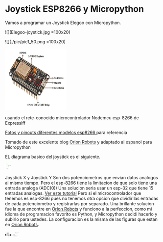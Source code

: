 # Joystick ESP8266 y Micropython 
Vamos a programar un Joystick Elegoo con Micropython.

![](Elegoo-joystick.jpg =100x20)

![](./pic/pic1_50.png =100x20)


<img src='/NodeMCU-Microncontroller.ppm/' width=200 height=200 />

usando el rete-conocido microcontrolador Nodemcu esp-8266 de Expressiff

<a href=https://randomnerdtutorials.com/esp8266-pinout-reference-gpios/>Fotos y pinouts diferentes modelos esp8266 </a> para referencia

Tomado de este excelente blog <a href=https://orionrobots.co.uk/2017/05/28/joystick-attached-to-esp8266.html> Orion Robots</a> y adaptado al espanol para Micropython

EL diagrama basico del joystick es el siguiente.

<img src='/joystick-innards.png/' style='width:20px;height:20px;'/>

Joystick X y Joystick Y Son dos potenciometros que envian datos analogos al mismo tiempo.
Pero el esp-8266 tiene la limitacion de que solo tiene una entrada analoga (ADC(0))
Una solucion seria usar un esp-32 que tiene 15 entradas analogas.  <a href=https://randomnerdtutorials.com/esp32-adc-analog-read-arduino-ide/>Ver este tutorial</a>
Pero si el microcontrolador que tenemos es esp-8266 pues no tenemos otra opcion que dividir las entradas de cada potenciometro y registrarlas por separado.
Una brillante solucion fue la que encontre en <a href=https://orionrobots.co.uk/2017/05/28/joystick-attached-to-esp8266.html> Orion Robots</a> y funciono a la perfeccion, como mi idioma de programacion favorito es Python, y Micropython decidi hacerlo y subirlo para ustedes.
La configuracion es la misma de las figuras que estan en <a href=https://orionrobots.co.uk/2017/05/28/joystick-attached-to-esp8266.html> Orion Robots</a>.

<img src='/circuit-breadboard-fritzing.png/' style='width:20px;height:20px;'/>
<img src='/circuit-diagram-fritzing.png/' style='width:20px;height:20px;'/>
